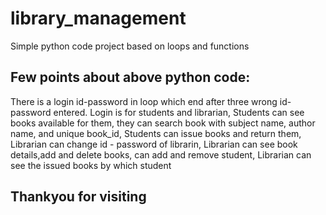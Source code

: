 # library_management
Simple python code project based on loops and functions
## Few points about above python code:
  There is a login id-password in loop which end after three wrong id-password entered.
  Login is for students and librarian,
  Students can see books available for them, they can search book with subject name, author name, and unique book_id,
  Students can issue books and return them,
  Librarian can change id - password of librarin,
  Librarian can see book details,add and delete books, can add and remove student,
  Librarian can see the issued books by which student
## Thankyou for visiting  
  
